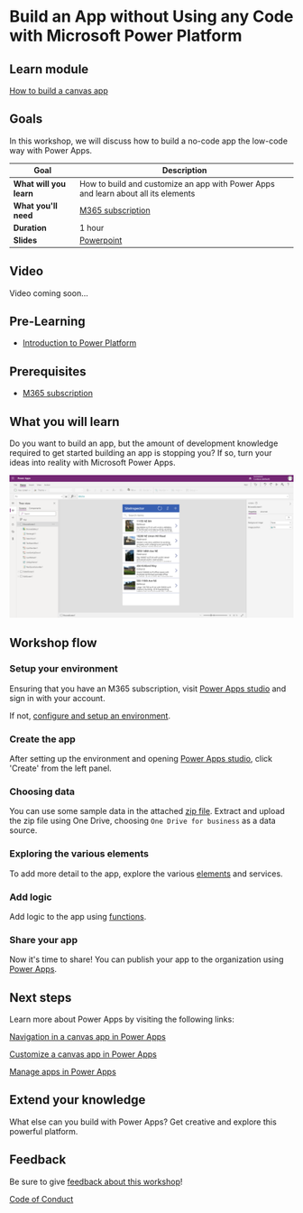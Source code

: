 # Build an App without Using any Code with Microsoft Power Platform

## Learn module

[How to build a canvas app](https://docs.microsoft.com/learn/modules/build-app-solution/)

## Goals

In this workshop, we will discuss how to build a no-code app the low-code way with Power Apps.

| **Goal**                                          | Description                                                                                                    |
| ------------------------------------------------- | -------------------------------------------------------------------------------------------------------------- |
| **What will you learn**                           | How to build and customize an app with Power Apps and learn about all its elements|
| **What you'll need**                              | [M365 subscription](https://developer.microsoft.com/microsoft-365/dev-program)                                          |
| **Duration**                                      | 1 hour |
| **Slides**                                        | [Powerpoint](./slides.pptx)                                                                                      |

## Video

Video coming soon...

## Pre-Learning

- [Introduction to Power Platform](https://docs.microsoft.com/learn/modules/introduction-power-platform/)


## Prerequisites

- [M365 subscription](https://developer.microsoft.com/microsoft-365/dev-program) 

## What you will learn

Do you want to build an app, but the amount of development knowledge required to get started building an app is stopping you? If so, turn your ideas into reality with Microsoft Power Apps.

![Screenshot of final project](images/project.png)

## Workshop flow

### Setup your environment

Ensuring that you have an M365 subscription, visit [Power Apps studio](https://make.powerapps.com) and sign in with your account. 

If not, [configure and setup an environment](https://docs.microsoft.com/power-platform/admin/create-environment).

### Create the app

After setting up the environment and opening [Power Apps studio](https://make.powerapps.com), click 'Create' from the left panel.

### Choosing data

You can use some sample data in the attached [zip file](./data/Contoso-Site-Tracking.zip). Extract and upload the zip file using One Drive, choosing `One Drive for business` as a data source.

### Exploring the various elements

To add more detail to the app, explore the various [elements](https://docs.microsoft.com/learn/modules/build-app-solution/2-learn-basic-elements) and services.

### Add logic

Add logic to the app using [functions](https://docs.microsoft.com/learn/modules/build-app-solution/4-get-started-functions-power-apps).

### Share your app

Now it's time to share! You can publish your app to the organization using [Power Apps](https://docs.microsoft.com/learn/modules/build-app-solution/5-share-app).

## Next steps

Learn more about Power Apps by visiting the following links:

[Navigation in a canvas app in Power Apps](https://docs.microsoft.com/learn/modules/navigation-canvas-app/)

[Customize a canvas app in Power Apps](https://docs.microsoft.com/learn/modules/customize-apps-in-powerapps/)

[Manage apps in Power Apps](https://docs.microsoft.com/learn/modules/manage-apps-in-powerapps/index)

## Extend your knowledge

What else can you build with Power Apps? Get creative and explore this powerful platform.

## Feedback

Be sure to give [feedback about this workshop](https://forms.office.com/r/MdhJWMZthR)!

[Code of Conduct](../CODE_OF_CONDUCT.md)
